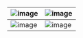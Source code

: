 |![image](https://github.com/user-attachments/assets/5becccb1-5465-4dad-aa4d-2e06dacde9cf)|![image](https://github.com/user-attachments/assets/6732c2d2-9106-40b0-9976-46d2fdb9d9b6)|
|---|---|
|![image](https://github.com/user-attachments/assets/9c9a1dfc-a1eb-41ab-a2e8-4d37837180d3)|![image](https://github.com/user-attachments/assets/eb509a3f-02e2-468a-ab2a-b54e2923160f)|




